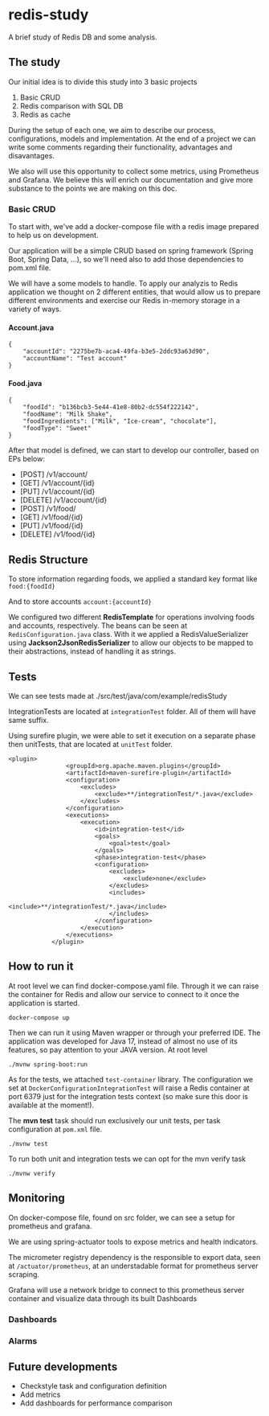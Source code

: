 # redis-study
A brief study of Redis DB and some analysis.

## The study

Our initial idea is to divide this study into 3 basic projects
1. Basic CRUD
2. Redis comparison with SQL DB
3. Redis as cache

During the setup of each one, we aim to describe our process, configurations, models and implementation. At the end of a project we can write some comments regarding their functionality, advantages and disavantages.

We also will use this opportunity to collect some metrics, using Prometheus and Grafana. We believe this will enrich our documentation and give more substance to the points we are making on this doc.

### Basic CRUD

To start with, we've add a docker-compose file with a redis image prepared to help us on development. 

Our application will be a simple CRUD based on spring framework (Spring Boot, Spring Data, ...), so we'll need also to add those dependencies to pom.xml file.

We will have a some models to handle.
To apply our analyzis to Redis application we thought on 2 different entities, that would allow us to prepare different environments and exercise our Redis in-memory storage in a variety of ways.

#### Account.java
```
{
    "accountId": "2275be7b-aca4-49fa-b3e5-2ddc93a63d90",
    "accountName": "Test account"
}
```

#### Food.java
```
{
    "foodId": "b136bcb3-5e44-41e8-80b2-dc554f222142",
    "foodName": "Milk Shake",
    "foodIngredients": ["Milk", "Ice-cream", "chocolate"],
    "foodType": "Sweet"
}
```

After that model is defined, we can start to develop our controller, based on EPs below:

- [POST] /v1/account/
- [GET] /v1/account/{id}
- [PUT] /v1/account/{id}
- [DELETE] /v1/account/{id}
- [POST] /v1/food/
- [GET] /v1/food/{id}
- [PUT] /v1/food/{id}
- [DELETE] /v1/food/{id}

## Redis Structure

To store information regarding foods, we applied a standard key format like
`food:{foodId}`

And to store accounts
`account:{accountId}`

We configured two different **RedisTemplate** for operations involving foods and accounts, respectively. The beans can be seen at `RedisConfiguration.java` class. With it we applied a RedisValueSerializer using **Jackson2JsonRedisSerializer** to allow our objects to be mapped to their abstractions, instead of handling it as strings.

## Tests

We can see tests made at ./src/test/java/com/example/redisStudy

IntegrationTests are located at `integrationTest` folder. All of them will have same suffix. 

Using surefire plugin, we were able to set it execution on a separate phase then unitTests, that are located at `unitTest` folder.

```
<plugin>
                <groupId>org.apache.maven.plugins</groupId>
                <artifactId>maven-surefire-plugin</artifactId>
                <configuration>
                    <excludes>
                        <exclude>**/integrationTest/*.java</exclude>
                    </excludes>
                </configuration>
                <executions>
                    <execution>
                        <id>integration-test</id>
                        <goals>
                            <goal>test</goal>
                        </goals>
                        <phase>integration-test</phase>
                        <configuration>
                            <excludes>
                                <exclude>none</exclude>
                            </excludes>
                            <includes>
                                <include>**/integrationTest/*.java</include>
                            </includes>
                        </configuration>
                    </execution>
                </executions>
            </plugin>
```
## How to run it

At root level we can find docker-compose.yaml file. Through it we can raise the container for Redis and allow our service to connect to it once the application is started.

```
docker-compose up
```

Then we can run it using Maven wrapper or through your preferred IDE. The application was developed for Java 17, instead of almost no use of its features, so pay attention to your JAVA version. At root level
```
./mvnw spring-boot:run
```

As for the tests, we attached `test-container` library. The configuration we set at `DockerConfigurationIntegrationTest` will raise a Redis container at port 6379 just for the integration tests context (so make sure this door is available at the moment!).

The **mvn test** task should run exclusively our unit tests, per task configuration at `pom.xml` file.

```
./mvnw test
```

To run both unit and integration tests we can opt for the mvn verify task

```
./mvnw verify
```

## Monitoring

On docker-compose file, found on src folder, we can see a setup for prometheus and grafana.

We are using spring-actuator tools to expose metrics and health indicators.

The micrometer registry dependency is the responsible to export data, seen at `/actuator/prometheus`, at an understadable format for prometheus server scraping.

Grafana will use a network bridge to connect to this prometheus server container and visualize data through its built Dashboards

### Dashboards

### Alarms

## Future developments

- Checkstyle task and configuration definition
- Add metrics
- Add dashboards for performance comparison


